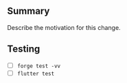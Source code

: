 ## Summary

Describe the motivation for this change.

## Testing

- [ ] `forge test -vv`
- [ ] `flutter test`
